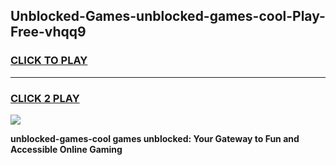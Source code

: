 
## Unblocked-Games-unblocked-games-cool-Play-Free-vhqq9
<h3>
<a href="https://premium76.site?title=unblocked-games-cool&ref=19M">CLICK TO PLAY</a></h3>
<hr>

<h3>
<a href="https://premium76.site?title=unblocked-games-cool&ref=19M">CLICK 2 PLAY</a>
  
</h3>

<a href="https://premium76.site?title=unblocked-games-cool&ref=19M"><img src="https://clearcache.store/games.png"></a>


**unblocked-games-cool games unblocked: Your Gateway to Fun and Accessible Online Gaming**
